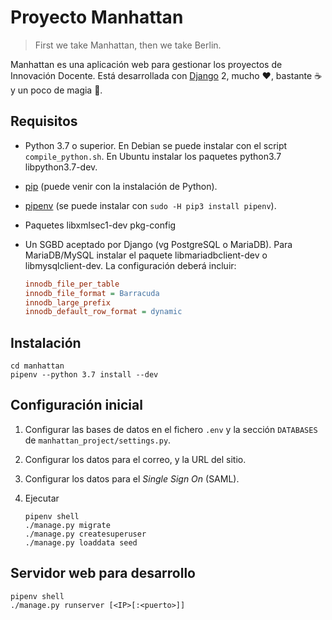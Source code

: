 Proyecto Manhattan
==================

> First we take Manhattan, then we take Berlin.

Manhattan es una aplicación web para gestionar los proyectos de Innovación Docente.
Está desarrollada con [Django](https://www.djangoproject.com/) 2, mucho ♥, bastante ☕ y un poco de magia 🧙.

Requisitos
----------

- Python 3.7 o superior. En Debian se puede instalar con el script `compile_python.sh`. En Ubuntu instalar los paquetes python3.7 libpython3.7-dev.
- [pip](https://pip.pypa.io/en/stable/installing/) (puede venir con la instalación de Python).
- [pipenv](https://github.com/pypa/pipenv) (se puede instalar con `sudo -H pip3 install pipenv`).
- Paquetes libxmlsec1-dev pkg-config
- Un SGBD aceptado por Django (vg PostgreSQL o MariaDB).
  Para MariaDB/MySQL instalar el paquete libmariadbclient-dev o libmysqlclient-dev. La configuración deberá incluir:

  ```ini
  innodb_file_per_table
  innodb_file_format = Barracuda
  innodb_large_prefix
  innodb_default_row_format = dynamic
  ```

Instalación
-----------

```shell
cd manhattan
pipenv --python 3.7 install --dev
```

Configuración inicial
---------------------

1. Configurar las bases de datos en el fichero `.env` y la sección `DATABASES` de `manhattan_project/settings.py`.
2. Configurar los datos para el correo, y la URL del sitio.
3. Configurar los datos para el _Single Sign On_ (SAML).
4. Ejecutar

   ```shell
   pipenv shell
   ./manage.py migrate
   ./manage.py createsuperuser
   ./manage.py loaddata seed
   ```

Servidor web para desarrollo
----------------------------

```shell
pipenv shell
./manage.py runserver [<IP>[:<puerto>]]
```
